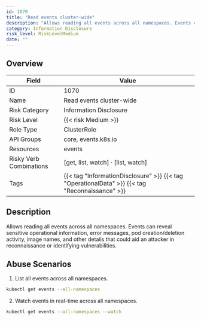 ```yaml
---
id: 1070
title: "Read events cluster-wide"
description: "Allows reading all events across all namespaces. Events can reveal sensitive operational information, error messages, pod creation/deletion activity, image names, and other details that could aid an attacker in reconnaissance or identifying vulnerabilities."
category: Information Disclosure
risk_level: RiskLevelMedium
date: ""
---
```


## Overview

| Field                   | Value                                                                                          |
| ----------------------- | ---------------------------------------------------------------------------------------------- |
| ID                      | 1070                                                                                           |
| Name                    | Read events cluster-wide                                                                       |
| Risk Category           | Information Disclosure                                                                         |
| Risk Level              | {{< risk Medium >}}                                                                            |
| Role Type               | ClusterRole                                                                                    |
| API Groups              | core, events.k8s.io                                                                            |
| Resources               | events                                                                                         |
| Risky Verb Combinations | [get, list, watch] · [list, watch]                                                             |
| Tags                    | {{< tag "InformationDisclosure" >}} {{< tag "OperationalData" >}} {{< tag "Reconnaissance" >}} |

## Description

Allows reading all events across all namespaces. Events can reveal sensitive operational information, error messages, pod creation/deletion activity, image names, and other details that could aid an attacker in reconnaissance or identifying vulnerabilities.

## Abuse Scenarios

1. List all events across all namespaces.

```bash
kubectl get events --all-namespaces

```

2. Watch events in real-time across all namespaces.

```bash
kubectl get events --all-namespaces --watch

```
